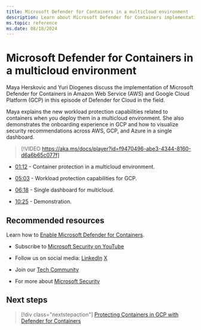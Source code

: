 ```yaml
---
title: Microsoft Defender for Containers in a multicloud environment
description: Learn about Microsoft Defender for Containers implementation in Amazon Web Service and Google Cloud Platform.
ms.topic: reference
ms.date: 08/18/2024
---
```


# Microsoft Defender for Containers in a multicloud environment

Maya Herskovic and Yuri Diogenes discuss the implementation of Microsoft Defender for Containers in Amazon Web Service (AWS) and Google Cloud Platform (GCP) in this episode of Defender for Cloud in the field.

Maya explains the new workload protection capabilities related to containers when you deploy them in a multicloud environment. She also demonstrates the onboarding experience in GCP and how to visualize security recommendations across AWS, GCP, and Azure in a single dashboard.

> [!VIDEO https://aka.ms/docs/player?id=f9470496-abe3-4344-8160-d6a6b65c077f]

- [01:12](/shows/mdc-in-the-field/containers-multi-cloud#time=01m12s) - Container protection in a multicloud environment.

- [05:03](/shows/mdc-in-the-field/containers-multi-cloud#time=05m03s) - Workload protection capabilities for GCP.

- [06:18](/shows/mdc-in-the-field/containers-multi-cloud#time=06m18s) - Single dashboard for multicloud.

- [10:25](/shows/mdc-in-the-field/containers-multi-cloud#time=10m25s) - Demonstration.

## Recommended resources

Learn how to [Enable Microsoft Defender for Containers](defender-for-containers-enable.md).

- Subscribe to [Microsoft Security on YouTube](https://www.youtube.com/playlist?list=PL3ZTgFEc7LysiX4PfHhdJPR7S8mGO14YS)

- Follow us on social media:
  [LinkedIn](https://www.linkedin.com/showcase/microsoft-security/posts/)
  [X](https://x.com/msftsecurity)

- Join our [Tech Community](https://aka.ms/SecurityTechCommunity)

- For more about [Microsoft Security](https://msft.it/6002T9HQY)

## Next steps

> [!div class="nextstepaction"]
> [Protecting Containers in GCP with Defender for Containers](episode-ten.md)
